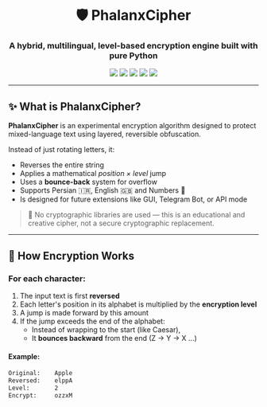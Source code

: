 <div align="center">

# 🛡️ PhalanxCipher
### A hybrid, multilingual, level-based encryption engine built with pure Python

<img src="https://img.shields.io/badge/Status-Alpha-orange?style=flat-square"/>
<img src="https://img.shields.io/badge/Language-Python%203-blue?style=flat-square"/>
<img src="https://img.shields.io/badge/Encryption-Level%20Based-green?style=flat-square"/>
<img src="https://img.shields.io/badge/Multilingual-English%20%7C%20Persian%20%7C%20Digits-purple?style=flat-square"/>
<img src="https://img.shields.io/badge/Color%20Output-Terminal%20Only-red?style=flat-square"/>

</div>

---

## ✨ What is PhalanxCipher?

**PhalanxCipher** is an experimental encryption algorithm designed to protect mixed-language text using layered, reversible obfuscation.

Instead of just rotating letters, it:
- Reverses the entire string
- Applies a mathematical *position × level* jump
- Uses a **bounce-back** system for overflow
- Supports Persian 🇮🇷, English 🇬🇧 and Numbers 🔢
- Is designed for future extensions like GUI, Telegram Bot, or API mode

> 🧪 No cryptographic libraries are used — this is an educational and creative cipher, not a secure cryptographic replacement.

---

## 🔐 How Encryption Works

### For each character:

1. The input text is first **reversed**
2. Each letter's position in its alphabet is multiplied by the **encryption level**
3. A jump is made forward by this amount
4. If the jump exceeds the end of the alphabet:
   - Instead of wrapping to the start (like Caesar),
   - It **bounces backward** from the end (Z → Y → X ...)

#### Example:  
```txt
Original:    Apple
Reversed:    elppA
Level:       2
Encrypt:     ozzxM
